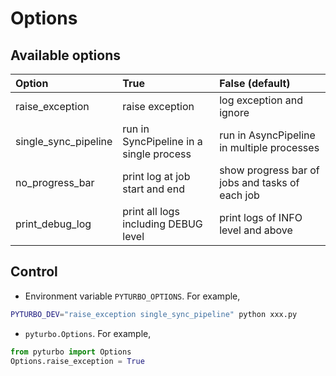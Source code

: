 # Options

## Available options

|        Option        |                  True                   |                 False (default)                 |
| :------------------ | :------------------------------------- | :--------------------------------------------- |
|   raise_exception    |             raise exception             |            log exception and ignore             |
| single_sync_pipeline | run in SyncPipeline in a single process |   run in AsyncPipeline in multiple processes    |
|   no_progress_bar    |     print log at job start and end      | show progress bar of jobs and tasks of each job |
|   print_debug_log    |  print all logs including DEBUG level   |       print logs of INFO level and above        |

## Control

- Environment variable `PYTURBO_OPTIONS`. For example,

```sh
PYTURBO_DEV="raise_exception single_sync_pipeline" python xxx.py
```

- `pyturbo.Options`. For example,

```python
from pyturbo import Options
Options.raise_exception = True
```
